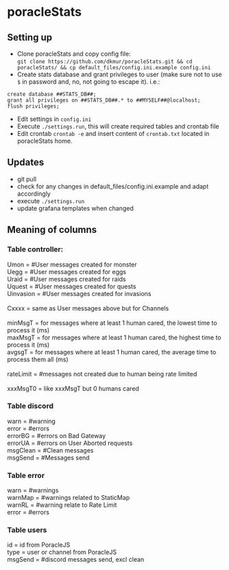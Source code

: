 # poracleStats

##  Setting up

- Clone poracleStats and copy config file: <br>``git clone https://github.com/dkmur/poracleStats.git && cd poracleStats/ && cp default_files/config.ini.example config.ini``
- Create stats database and grant privileges to user (make sure not to use ``$`` in password and, no, not going to escape it). i.e.:  
```
create database ##STATS_DB##;
grant all privileges on ##STATS_DB##.* to ##MYSELF##@localhost;
flush privileges;
```  
- Edit settings in ``config.ini``
- Execute ``./settings.run``, this will create required tables and crontab file
- Edit crontab ``crontab -e`` and insert content of ``crontab.txt`` located in poracleStats home.

## Updates
- git pull
- check for any changes in default_files/config.ini.example and adapt accordingly
- execute ``./settings.run`` 
- update grafana templates when changed

##  Meaning of columns
### Table controller:
Umon  = #User messages created for monster<BR>
Uegg  = #User messages created for eggs<BR>
Uraid  = #User messages created for raids<BR>
Uquest  = #User messages created for quests<BR>
Uinvasion  = #User messages created for invasions<BR>
<BR>
Cxxxx = same as User messages above but for Channels<BR>
<BR>
minMsgT = for messages where at least 1 human cared, the lowest time to process it (ms)<BR>
maxMsgT = for messages where at least 1 human cared, the highest time to process it (ms)<BR>
avgsgT = for messages where at least 1 human cared, the average time to process them all (ms)<BR>
<BR>
rateLimit = #messages not created due to human being rate limited<BR>
<BR>
xxxMsgT0 = like xxxMsgT but 0 humans cared<BR>
  
### Table discord
warn = #warning<BR>
error = #errors<BR>
errorBG = #errors on Bad Gateway<BR>
errorUA = #errors on User Aborted requests<BR>
msgClean = #Clean messages<BR>
msgSend = #Messages send<BR>

### Table error
warn = #warnings<BR>
warnMap = #warnings related to StaticMap<BR>
warnRL = #warning relate to Rate Limit<BR>
error = #errors<BR>
  
### Table users
id = id from PoracleJS<BR>
type = user or channel from PoracleJS<BR>
msgSend = #discord messages send, excl clean<BR>
